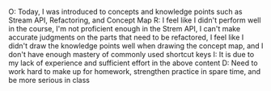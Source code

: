 O: Today, I was introduced to concepts and knowledge points such as Stream API, Refactoring, and Concept Map
R: I feel like I didn't perform well in the course, I'm not proficient enough in the Strem API, I can't make accurate judgments on the parts that need to be refactored, I feel like I didn't draw the knowledge points well when drawing the concept map, and I don't have enough mastery of commonly used shortcut keys
I: It is due to my lack of experience and sufficient effort in the above content
D: Need to work hard to make up for homework, strengthen practice in spare time, and be more serious in class